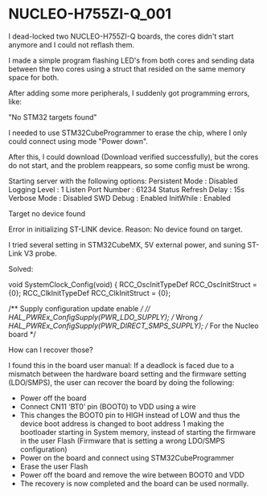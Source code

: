 # NUCLEO-H755ZI-Q_001

I dead-locked two NUCLEO-H755ZI-Q boards, the cores didn't start anymore and I could not reflash them.

I made a simple program flashing LED's from both cores and sending data between the two cores using a struct that resided on the same memory space for both.

After adding some more peripherals, I suddenly got programming errors, like:

"No STM32 targets found"

I needed to use STM32CubeProgrammer to erase the chip, where I only could connect using mode "Power down".

After this, I could download (Download verified successfully), but the cores do not start, and the problem reappears, so some config must be wrong.

Starting server with the following options:
Persistent Mode : Disabled
Logging Level : 1
Listen Port Number : 61234
Status Refresh Delay : 15s
Verbose Mode : Disabled
SWD Debug : Enabled
InitWhile : Enabled

Target no device found

Error in initializing ST-LINK device.
Reason: No device found on target.

I tried several setting in STM32CubeMX, 5V external power, and suning ST-Link V3 probe.


Solved:

void SystemClock_Config(void)
{
  RCC_OscInitTypeDef RCC_OscInitStruct = {0};
  RCC_ClkInitTypeDef RCC_ClkInitStruct = {0};

  /** Supply configuration update enable
  */
//  HAL_PWREx_ConfigSupply(PWR_LDO_SUPPLY);       /* Wrong */
  HAL_PWREx_ConfigSupply(PWR_DIRECT_SMPS_SUPPLY); /* For the Nucleo board */

How can I recover those?

I found this in the board user manual:
If a deadlock is faced due to a mismatch between the
hardware board setting and the firmware setting (LDO/SMPS),
the user can recover the board by doing the following:
- Power off the board
- Connect CN11 ‘BT0’ pin (BOOT0) to VDD using a wire
- This changes the BOOT0 pin to HIGH instead of LOW and
thus the device boot address is changed to boot address 1
making the bootloader starting in System memory, instead of
starting the firmware in the user Flash (Firmware that is
setting a wrong LDO/SMPS configuration)
- Power on the board and connect using STM32CubeProgrammer
- Erase the user Flash
- Power off the board and remove the wire between BOOT0 and VDD
- The recovery is now completed and the board can be used normally.




